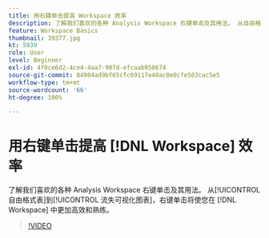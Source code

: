 ```yaml
---
title: 用右键单击提高 Workspace 效率
description: 了解我们喜欢的各种 Analysis Workspace 右键单击及其用法。 从自由格式表到流失可视化图表，右键单击操作可以让您更高效、更熟练地在工作区中进行操作。
feature: Workspace Basics
thumbnail: 39377.jpg
kt: 5939
role: User
level: Beginner
exl-id: 4f0ce6d2-4ce4-4aa7-907d-efcaab958674
source-git-commit: 84984ad9bf65cfc69117e40ac0e0cfe503cac5e5
workflow-type: tm+mt
source-wordcount: '66'
ht-degree: 100%

---
```


# 用右键单击提高 [!DNL Workspace] 效率

了解我们喜欢的各种 Analysis Workspace 右键单击及其用法。 从[!UICONTROL 自由格式表]到[!UICONTROL 流失可视化图表]，右键单击将使您在 [!DNL Workspace] 中更加高效和熟练。

>[!VIDEO](https://video.tv.adobe.com/v/39377/?quality=12&learn=on)
